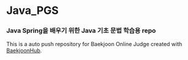 # Java_PGS

### Java Spring을 배우기 위한 Java 기초 문법 학습용 repo

This is a auto push repository for Baekjoon Online Judge created with [BaekjoonHub](https://github.com/BaekjoonHub/BaekjoonHub).
